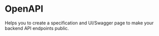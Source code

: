 # OpenAPI

Helps you to create a specification and UI/Swagger page to make your backend API endpoints public.